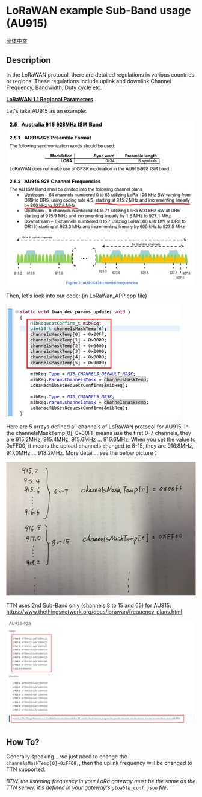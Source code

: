 # LoRaWAN example Sub-Band usage (AU915)
[简体中文](https://heltec-automation.readthedocs.io/zh_CN/latest/general/sub_band_usage.html)
## Description

In the LoRaWAN protocol, there are detailed regulations in various countries or regions. These regulations include uplink and downlink Channel Frequency, Bandwidth, Duty cycle etc.

**[LoRaWAN 1.1 Regional Parameters](https://lora-alliance.org/sites/default/files/2018-04/lorawantm_regional_parameters_v1.1rb_-_final.pdf)**

Let's take AU915 as an example:

![](img/sub-band_usage/01.png)



Then, let's look into our code: (in LoRaWan_APP.cpp file)

![](img/sub-band_usage/02.png)

Here are 5 arrays defined all channels of LoRaWAN protocol for AU915. In the channelsMaskTemp[0], 0x00FF means use the first 0-7 channels, they are 915.2MHz, 915.4MHz, 915.6MHz … 916.6MHz. When you set the value to 0xFF00, it means the upload channels changed to 8-15, they are 916.8MHz, 917.0MHz … 918.2MHz. More detail... see the below picture：

![](img/sub-band_usage/03.png)

TTN uses 2nd Sub-Band only (channels 8 to 15 and 65) for AU915:
https://www.thethingsnetwork.org/docs/lorawan/frequency-plans.html

![](img/sub-band_usage/04.png)

## How To?

Generally speaking... we just need to change the `channelsMaskTemp[0]=0xFF00;`, then the uplink frequency will be changed to TTN supported.

*BTW. the listening frequency in your LoRa gateway must be the same as the TTN server. it's defined in your gateway's `gloable_conf.json` file.*